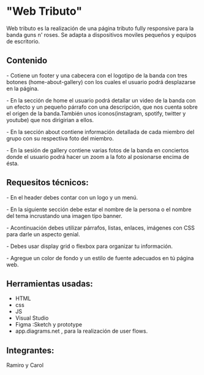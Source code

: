 <h1>"Web Tributo"</h1>
 Web tributo es la realización de una página tributo fully responsive para la  banda guns n' roses. Se adapta a dispositivos moviles pequeños y equipos de escritorio. 
<h2>Contenido</h2>
  <p>- Cotiene un footer y una cabecera con el logotipo de la banda con tres botones (home-about-gallery) con los cuales el usuario podrá desplazarse en la página.</p>
  <p>- En la sección de home el usuario podrá detallar un video de la banda con un efecto y un pequeño párrafo con una descripción, que nos cuenta sobre el       origen de la banda.También unos iconos(instagram, spotify, twitter y youtube) que nos dirigirian a ellos.</p>
  <p>- En la sección about contiene información detallada de cada miembro del grupo con su respectiva foto del miembro.</p>
  <p>- En la sesión de gallery contiene varias fotos de la banda en conciertos donde el usuario podrá hacer un zoom a la foto al posionarse encima de ésta.</p>
 <h2>Requesitos técnicos:</h2>
  <p>- En el header debes contar con un logo y un menú.</p>
  <p>- En la siguiente sección debe estar el nombre de la persona o el nombre del tema incrustando una imagen tipo banner.</p>
  <p>- Acontinuación debes  utilizar párrafos, listas, enlaces, imágenes con CSS para darle un aspecto genial.</p>
  <p>- Debes usar display grid o  flexbox para organizar tu información.</p>
  <p>- Agregue un color de fondo y un estilo de fuente adecuados en tú página web.</p>
<h2>Herramientas usadas:</h2>
  <ul>
   <li>HTML</li>
   <li>css</li>
   <li>JS</li>
   <li>Visual Studio</li>
   <li>Figma :Sketch y prototype</li>
   <li>app.diagrams.net , para la realización de user flows.</li>
  </ul>
  <h2>Integrantes:</h2>
  <p>Ramiro y Carol</p>
